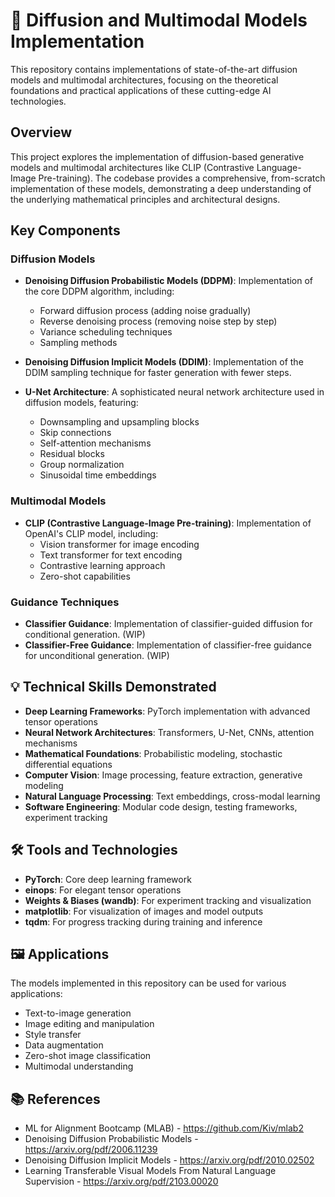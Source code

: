 # 🚀 Diffusion and Multimodal Models Implementation

This repository contains implementations of state-of-the-art diffusion models and multimodal architectures, focusing on the theoretical foundations and practical applications of these cutting-edge AI technologies.

## Overview

This project explores the implementation of diffusion-based generative models and multimodal architectures like CLIP (Contrastive Language-Image Pre-training). The codebase provides a comprehensive, from-scratch implementation of these models, demonstrating a deep understanding of the underlying mathematical principles and architectural designs.

## Key Components

### Diffusion Models

- **Denoising Diffusion Probabilistic Models (DDPM)**: Implementation of the core DDPM algorithm, including:
  - Forward diffusion process (adding noise gradually)
  - Reverse denoising process (removing noise step by step)
  - Variance scheduling techniques
  - Sampling methods

- **Denoising Diffusion Implicit Models (DDIM)**: Implementation of the DDIM sampling technique for faster generation with fewer steps.

- **U-Net Architecture**: A sophisticated neural network architecture used in diffusion models, featuring:
  - Downsampling and upsampling blocks
  - Skip connections
  - Self-attention mechanisms
  - Residual blocks
  - Group normalization
  - Sinusoidal time embeddings

### Multimodal Models

- **CLIP (Contrastive Language-Image Pre-training)**: Implementation of OpenAI's CLIP model, including:
  - Vision transformer for image encoding
  - Text transformer for text encoding
  - Contrastive learning approach
  - Zero-shot capabilities

### Guidance Techniques

- **Classifier Guidance**: Implementation of classifier-guided diffusion for conditional generation. (WIP)
- **Classifier-Free Guidance**: Implementation of classifier-free guidance for unconditional generation. (WIP)

## 💡 Technical Skills Demonstrated

- **Deep Learning Frameworks**: PyTorch implementation with advanced tensor operations
- **Neural Network Architectures**: Transformers, U-Net, CNNs, attention mechanisms
- **Mathematical Foundations**: Probabilistic modeling, stochastic differential equations
- **Computer Vision**: Image processing, feature extraction, generative modeling
- **Natural Language Processing**: Text embeddings, cross-modal learning
- **Software Engineering**: Modular code design, testing frameworks, experiment tracking

## 🛠️ Tools and Technologies

- **PyTorch**: Core deep learning framework
- **einops**: For elegant tensor operations
- **Weights & Biases (wandb)**: For experiment tracking and visualization
- **matplotlib**: For visualization of images and model outputs
- **tqdm**: For progress tracking during training and inference

## 🖼️ Applications

The models implemented in this repository can be used for various applications:

- Text-to-image generation
- Image editing and manipulation
- Style transfer
- Data augmentation
- Zero-shot image classification
- Multimodal understanding

## 📚 References

- ML for Alignment Bootcamp (MLAB) - https://github.com/Kiv/mlab2
- Denoising Diffusion Probabilistic Models - https://arxiv.org/pdf/2006.11239
- Denoising Diffusion Implicit Models - https://arxiv.org/pdf/2010.02502
- Learning Transferable Visual Models From Natural Language Supervision - https://arxiv.org/pdf/2103.00020
